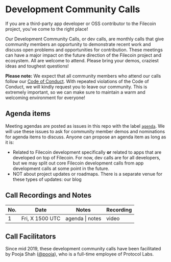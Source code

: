 # Development Community Calls

If you are a third-party app developer or OSS contributor to the Filecoin project, you've come to the right place!

Our Development Community Calls, or dev calls, are monthly calls that give community members an opportunity to demonstrate recent work and discuss open problems and opportunities for contribution. These meetings can have a major impact on the future direction of the Filecoin project and ecosystem. All are welcome to attend. Please bring your demos, craziest ideas and toughest questions!

**Please note:** We expect that all community members who attend our calls follow our [Code of Conduct](https://github.com/filecoin-project/community/blob/master/CODE_OF_CONDUCT.md). With repeated violations of the Code of Conduct, we will kindly request you to leave our community. This is extremely important, so we can make sure to maintain a warm and welcoming environment for everyone!

## Agenda items

Meeting agendas are posted as issues in this repo with the label [`agenda`](https://github.com/filecoin-project/community/labels/agenda). We will use these issues to ask for community member demos and nominations for agenda items to discuss. Anyone can propose an agenda item as long as it is:
- Related to Filecoin development specifically **or** related to apps that are developed on top of Filecoin. For now, dev calls are for all developers, but we may split out core Filecoin development calls from app development calls at some point in the future.
- NOT about project updates or roadmaps. There is a separate venue for these types of updates: our blog

## Call Recordings and Notes

| No. | Date | Notes | Recording |
| --- | --- | --- | --- |
| 1 | Fri, X 1500 UTC | agenda \| notes | video |

## Call Facilitators

Since mid 2019, these development community calls have been facilitated by Pooja Shah ([@pooja](https://github.com/pooja)), who is a full-time employee of Protocol Labs.
